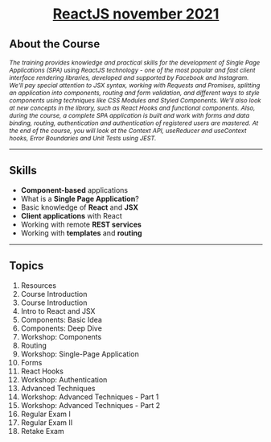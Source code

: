 # <a href="https://softuni.bg/trainings/3575/reactjs-november-2021"><p style="text-align:center;">ReactJS november 2021<p></a>

## About the Course
<p style="font-size: 12px; font-style: italic;">The training provides knowledge and practical skills for the development of Single Page Applications (SPA) using ReactJS technology - one of the most popular and fast client interface rendering libraries, developed and supported by Facebook and Instagram. We'll pay special attention to JSX syntax, working with Requests and Promises, splitting an application into components, routing and form validation, and different ways to style components using techniques like CSS Modules and Styled Components. We'll also look at new concepts in the library, such as React Hooks and functional components. Also, during the course, a complete SPA application is built and work with forms and data binding, routing, authentication and authentication of registered users are mastered. At the end of the course, you will look at the Context API, useReducer and useContext hooks, Error Boundaries and Unit Tests using JEST.</p>

---

## Skills
* **Component-based** applications
* What is a **Single Page Application**?
* Basic knowledge of **React** and **JSX**
* **Client applications** with React
* Working with remote **REST services**
* Working with **templates** and **routing**

---

## Topics

<ol style="color:">
  <li>Resources</li>
  <li>Course Introduction</li>
  <li>Course Introduction</li>
  <li>Intro to React and JSX</li>
  <li>Components: Basic Idea</li>
  <li>Components: Deep Dive</li>
  <li>Workshop: Components</li>
  <li>Routing</li>
  <li>Workshop: Single-Page Application</li>
  <li>Forms</li>
  <li>React Hooks</li>
  <li>Workshop: Authentication</li>
  <li>Advanced Techniques</li>
  <li>Workshop: Advanced Techniques - Part 1</li>
  <li>Workshop: Advanced Techniques - Part 2</li>
  <li>Regular Exam I</li>
  <li>Regular Exam II</li>
  <li>Retake Exam</li>
</ol>











